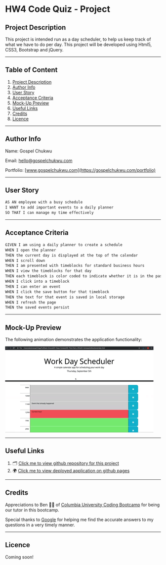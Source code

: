# HW4 Code Quiz - Project

## Project Description

This project is intended run as a day scheduler, to help us keep track of what we have to do per day. This project will be developed using Html5, CSS3, Bootstrap and jQuery.

---

## Table of Content

1. [Project Description](https://github.com/Brondchux/hw4-code-quiz#project-description)
2. [Author Info](https://github.com/Brondchux/hw4-code-quiz#author-info)
3. [User Story](https://github.com/Brondchux/hw4-code-quiz#user-story)
4. [Acceptance Criteria](https://github.com/Brondchux/hw4-code-quiz#acceptance-criteria)
5. [Mock-Up Preview](https://github.com/Brondchux/hw4-code-quiz#mock-up-preview)
6. [Useful Links](https://github.com/Brondchux/hw4-code-quiz#useful-links)
7. [Credits](https://github.com/Brondchux/hw4-code-quiz#credits)
8. [Licence](https://github.com/Brondchux/hw4-code-quiz#licence)

---

## Author Info

Name: Gospel Chukwu

Email: hello@gospelchukwu.com

Portfolio: [www.gospelchukwu.com](https://gospelchukwu.com/portfolio)

---

## User Story

```md
AS AN employee with a busy schedule
I WANT to add important events to a daily planner
SO THAT I can manage my time effectively
```

---

## Acceptance Criteria

```md
GIVEN I am using a daily planner to create a schedule
WHEN I open the planner
THEN the current day is displayed at the top of the calendar
WHEN I scroll down
THEN I am presented with timeblocks for standard business hours
WHEN I view the timeblocks for that day
THEN each timeblock is color coded to indicate whether it is in the past, present, or future
WHEN I click into a timeblock
THEN I can enter an event
WHEN I click the save button for that timeblock
THEN the text for that event is saved in local storage
WHEN I refresh the page
THEN the saved events persist
```

---

## Mock-Up Preview

The following animation demonstrates the application functionality:

![A user clicks on slots on the color-coded calendar and edits the events.](./assets/images/scheduler-demo.gif)

---

## Useful Links

1. 🗂 [Click me to view github repository for this project](https://github.com/Brondchux/hw4-code-quiz)
2. 🌍 [Click me to view deployed application on github pages](https://brondchux.github.io/hw4-code-quiz/)

---

## Credits

Appreciations to Ben 🙌🏾 of [Columbia University Coding Bootcamp](https://bootcamp.cvn.columbia.edu/coding/landing-ftpt/?s=Google-Brand&msg_cv_scta=4&msg_cv_stbn=1&msg_cv_fcta=1&dki=Learn%20Coding&pkw=%2Bcolumbia%20%2Bcoding%20%2Bbootcamp&pcrid=471112563836&pmt=b&utm_source=google&utm_medium=cpc&utm_campaign=GGL%7CCOLUMBIA-UNIVERSITY%7CSEM%7CCODING%7C-%7COFL%7CTIER-1%7CALL%7CBRD%7CBMM%7CCore%7CBootcamp&utm_term=%2Bcolumbia%20%2Bcoding%20%2Bbootcamp&s=google&k=%2Bcolumbia%20%2Bcoding%20%2Bbootcamp&utm_adgroupid=111600049635&utm_locationphysicalms=9067609&utm_matchtype=b&utm_network=g&utm_device=c&utm_content=471112563836&utm_placement=&gclid=CjwKCAjwlrqHBhByEiwAnLmYUA8CIItksRJF6IT6XMX8WOOJBO-jtCRkzXZhI2gvsZrFEpYdRXy54RoC6jQQAvD_BwE&gclsrc=aw.ds) for being our tutor in this bootcamp.

Special thanks to [Google](https://www.google.com) for helping me find the accurate answers to my questions in a very timely manner.

---

## Licence

Coming soon!
